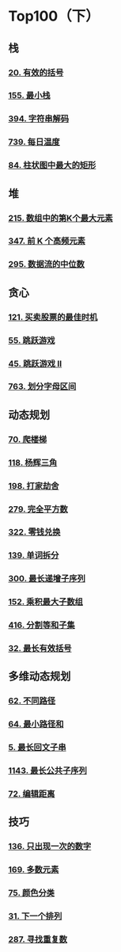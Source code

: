 # Top100（下）



## 栈

### [20. 有效的括号](https://leetcode.cn/problems/valid-parentheses/)



### [155. 最小栈](https://leetcode.cn/problems/min-stack/)



### [394. 字符串解码](https://leetcode.cn/problems/decode-string/)



### [739. 每日温度](https://leetcode.cn/problems/daily-temperatures/)



### [84. 柱状图中最大的矩形](https://leetcode.cn/problems/largest-rectangle-in-histogram/)



## 堆

### [215. 数组中的第K个最大元素](https://leetcode.cn/problems/kth-largest-element-in-an-array/)



### [347. 前 K 个高频元素](https://leetcode.cn/problems/top-k-frequent-elements/)



### [295. 数据流的中位数](https://leetcode.cn/problems/find-median-from-data-stream/)



## 贪心

### [121. 买卖股票的最佳时机](https://leetcode.cn/problems/best-time-to-buy-and-sell-stock/)



### [55. 跳跃游戏](https://leetcode.cn/problems/jump-game/)



### [45. 跳跃游戏 II](https://leetcode.cn/problems/jump-game-ii/)



### [763. 划分字母区间](https://leetcode.cn/problems/partition-labels/)



## 动态规划

### [70. 爬楼梯](https://leetcode.cn/problems/climbing-stairs/)



### [118. 杨辉三角](https://leetcode.cn/problems/pascals-triangle/)



### [198. 打家劫舍](https://leetcode.cn/problems/house-robber/)



### [279. 完全平方数](https://leetcode.cn/problems/perfect-squares/)



### [322. 零钱兑换](https://leetcode.cn/problems/coin-change/)



### [139. 单词拆分](https://leetcode.cn/problems/word-break/)



### [300. 最长递增子序列](https://leetcode.cn/problems/longest-increasing-subsequence/)



### [152. 乘积最大子数组](https://leetcode.cn/problems/maximum-product-subarray/)



### [416. 分割等和子集](https://leetcode.cn/problems/partition-equal-subset-sum/)



### [32. 最长有效括号](https://leetcode.cn/problems/longest-valid-parentheses/)



## 多维动态规划 

### [62. 不同路径](https://leetcode.cn/problems/unique-paths/)



### [64. 最小路径和](https://leetcode.cn/problems/minimum-path-sum/)




### [5. 最长回文子串](https://leetcode.cn/problems/longest-palindromic-substring/)



### [1143. 最长公共子序列](https://leetcode.cn/problems/longest-common-subsequence/)



### [72. 编辑距离](https://leetcode.cn/problems/edit-distance/)



## 技巧

### [136. 只出现一次的数字](https://leetcode.cn/problems/single-number/)



### [169. 多数元素](https://leetcode.cn/problems/majority-element/)



### [75. 颜色分类](https://leetcode.cn/problems/sort-colors/)



### [31. 下一个排列](https://leetcode.cn/problems/next-permutation/)



### [287. 寻找重复数](https://leetcode.cn/problems/find-the-duplicate-number/)